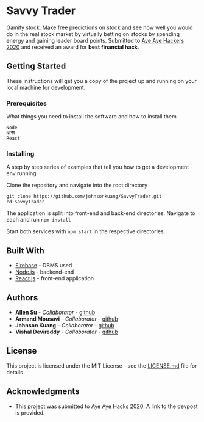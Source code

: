 # Savvy Trader

Gamify stock. Make free predictions on stock and see how well you would do in the real stock market by virtually betting on stocks by spending energy and gaining leader board points. Submitted to [Aye Aye Hackers 2020](https://ayeayehackers.devpost.com/) and received an award for **best financial hack**.

## Getting Started

These instructions will get you a copy of the project up and running on your local machine for development. 

### Prerequisites

What things you need to install the software and how to install them

```
Node
NPM
React
```

### Installing

A step by step series of examples that tell you how to get a development env running

Clone the repository and navigate into the root directory

```
git clone https://github.com/johnsonkuang/SavvyTrader.git
cd SavvyTrader
```

The application is split into front-end and back-end directories. Navigate to each and run `npm install`

Start both services with `npm start` in the respective directories.


## Built With

* [Firebase](https://firebase.google.com/docs/firestore/) - DBMS used
* [Node.js](https://nodejs.org/en/) - backend-end
* [React.js](https://reactjs.org/) - front-end application

## Authors

* **Allen Su** - *Collaborator* - [github](https://github.com/allensuvv)
* **Armand Mousavi** - *Collaborator* - [github](https://github.com/https://github.com/inzombakura)
* **Johnson Kuang** - *Collaborator* - [github](https://github.com/johnsonkuang)
* **Vishal Devireddy** - *Collaborator* - [github](https://github.com/TwoTau)

## License

This project is licensed under the MIT License - see the [LICENSE.md](LICENSE.md) file for details

## Acknowledgments

* This project was submitted to [Aye Aye Hacks 2020](https://devpost.com/software/savvytrader). A link to the devpost is provided.
